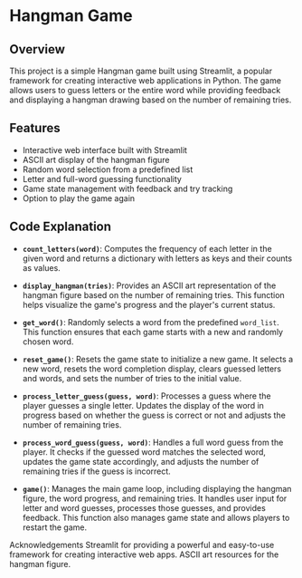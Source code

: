 # Hangman Game

## Overview

This project is a simple Hangman game built using Streamlit, a popular framework for creating interactive web applications in Python. The game allows users to guess letters or the entire word while providing feedback and displaying a hangman drawing based on the number of remaining tries.

## Features

- Interactive web interface built with Streamlit
- ASCII art display of the hangman figure
- Random word selection from a predefined list
- Letter and full-word guessing functionality
- Game state management with feedback and try tracking
- Option to play the game again

## Code Explanation

- **`count_letters(word)`**: Computes the frequency of each letter in the given word and returns a dictionary with letters as keys and their counts as values.

- **`display_hangman(tries)`**: Provides an ASCII art representation of the hangman figure based on the number of remaining tries. This function helps visualize the game's progress and the player's current status.

- **`get_word()`**: Randomly selects a word from the predefined `word_list`. This function ensures that each game starts with a new and randomly chosen word.

- **`reset_game()`**: Resets the game state to initialize a new game. It selects a new word, resets the word completion display, clears guessed letters and words, and sets the number of tries to the initial value.

- **`process_letter_guess(guess, word)`**: Processes a guess where the player guesses a single letter. Updates the display of the word in progress based on whether the guess is correct or not and adjusts the number of remaining tries.

- **`process_word_guess(guess, word)`**: Handles a full word guess from the player. It checks if the guessed word matches the selected word, updates the game state accordingly, and adjusts the number of remaining tries if the guess is incorrect.

- **`game()`**: Manages the main game loop, including displaying the hangman figure, the word progress, and remaining tries. It handles user input for letter and word guesses, processes those guesses, and provides feedback. This function also manages game state and allows players to restart the game.



Acknowledgements
Streamlit for providing a powerful and easy-to-use framework for creating interactive web apps.
ASCII art resources for the hangman figure.
